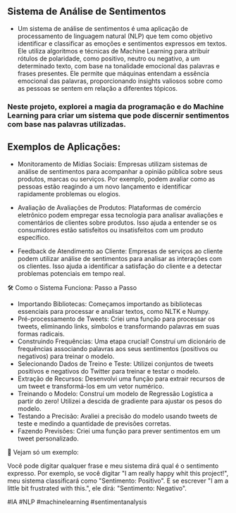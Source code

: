 ## Sistema de Análise de Sentimentos

- Um sistema de análise de sentimentos é uma aplicação de processamento de linguagem natural (NLP) que tem como objetivo identificar e classificar as emoções e sentimentos expressos em textos. Ele utiliza algoritmos e técnicas de Machine Learning para atribuir rótulos de polaridade, como positivo, neutro ou negativo, a um determinado texto, com base na tonalidade emocional das palavras e frases presentes. Ele permite que máquinas entendam a essência emocional das palavras, proporcionando insights valiosos sobre como as pessoas se sentem em relação a diferentes tópicos.
### Neste projeto, explorei a magia da programação e do Machine Learning para criar um sistema que pode discernir sentimentos com base nas palavras utilizadas.

## Exemplos de Aplicações:

- Monitoramento de Mídias Sociais:
Empresas utilizam sistemas de análise de sentimentos para acompanhar a opinião pública sobre seus produtos, marcas ou serviços. Por exemplo, podem avaliar como as pessoas estão reagindo a um novo lançamento e identificar rapidamente problemas ou elogios.

- Avaliação de Avaliações de Produtos:
Plataformas de comércio eletrônico podem empregar essa tecnologia para analisar avaliações e comentários de clientes sobre produtos. Isso ajuda a entender se os consumidores estão satisfeitos ou insatisfeitos com um produto específico.

- Feedback de Atendimento ao Cliente:
Empresas de serviços ao cliente podem utilizar análise de sentimentos para analisar as interações com os clientes. Isso ajuda a identificar a satisfação do cliente e a detectar problemas potenciais em tempo real.

🛠️ Como o Sistema Funciona: Passo a Passo

- Importando Bibliotecas: Começamos importando as bibliotecas essenciais para processar e analisar textos, como NLTK e Numpy.
- Pré-processamento de Tweets: Criei uma função para processar os tweets, eliminando links, símbolos e transformando palavras em suas formas radicais.
- Construindo Frequências: Uma etapa crucial! Construí um dicionário de frequências associando palavras aos seus sentimentos (positivos ou negativos) para treinar o modelo.
- Selecionando Dados de Treino e Teste: Utilizei conjuntos de tweets positivos e negativos do Twitter para treinar e testar o modelo.
- Extração de Recursos: Desenvolvi uma função para extrair recursos de um tweet e transformá-los em um vetor numérico.
- Treinando o Modelo: Construí um modelo de Regressão Logística a partir do zero! Utilizei a descida de gradiente para ajustar os pesos do modelo.
- Testando a Precisão: Avaliei a precisão do modelo usando tweets de teste e medindo a quantidade de previsões corretas.
- Fazendo Previsões: Criei uma função para prever sentimentos em um tweet personalizado.

💬 Vejam só um exemplo:

Você pode digitar qualquer frase e meu sistema dirá qual é o sentimento expresso. Por exemplo, se você digitar "I am really happy whit this project!", meu sistema classificará como "Sentimento: Positivo". E se escrever "I am a little bit frustrated with this.", ele dirá: "Sentimento: Negativo".


#IA #NLP #machinelearning #sentimentanalysis

